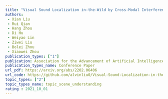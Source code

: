 ```yaml
---  
title: "Visual Sound Localization in-the-Wild by Cross-Modal Interference Erasing"  
authors:  
 - Xian Liu  
 - Rui Qian  
 - Hang Zhou  
 - Di Hu 
 - Weiyao Lin  
 - Ziwei Liu  
 - Bolei Zhou  
 - Xiaowei Zhou  
publication_types: ["1"]  
publication: Association for the Advancement of Artificial Intelligence(AAAI) 2022   
publication_types_name: Conference Paper  
url_pdf: https://arxiv.org/abs/2202.06406  
url_code: https://github.com/alvinliu0/Visual-Sound-Localization-in-the-Wild  
topic_types: ["2"]
topic_types_name: topic_scene_understanding
rating : 2021_10_01
---  
```

